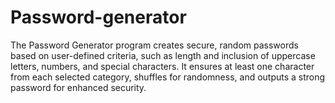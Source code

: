 # Password-generator
 The Password Generator program creates secure, random passwords based on user-defined criteria, such as length and inclusion of uppercase letters, numbers, and special characters. It ensures at least one character from each selected category, shuffles for randomness, and outputs a strong password for enhanced security.
